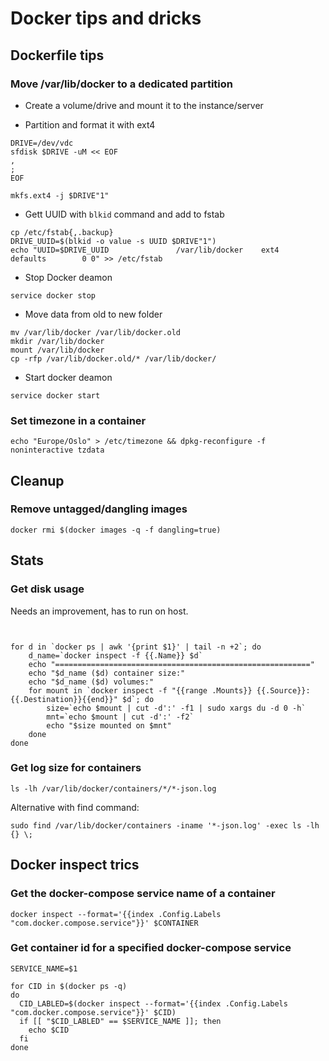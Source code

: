 # Docker tips and dricks

## Dockerfile tips
### Move /var/lib/docker to a dedicated partition

- Create a volume/drive and mount it to the instance/server

- Partition and format it with ext4
```
DRIVE=/dev/vdc
sfdisk $DRIVE -uM << EOF
,
;
EOF

mkfs.ext4 -j $DRIVE"1"
```

- Gett UUID with `blkid` command and add to fstab
```
cp /etc/fstab{,.backup}
DRIVE_UUID=$(blkid -o value -s UUID $DRIVE"1")
echo "UUID=$DRIVE_UUID               /var/lib/docker    ext4    defaults        0 0" >> /etc/fstab
```
- Stop Docker deamon
```
service docker stop

```
- Move data from old to new folder
```
mv /var/lib/docker /var/lib/docker.old
mkdir /var/lib/docker
mount /var/lib/docker
cp -rfp /var/lib/docker.old/* /var/lib/docker/
```

- Start docker deamon
```
service docker start
```

### Set timezone in a container
```
echo "Europe/Oslo" > /etc/timezone && dpkg-reconfigure -f noninteractive tzdata
```

## Cleanup
### Remove untagged/dangling images
```
docker rmi $(docker images -q -f dangling=true)
```

## Stats
### Get disk usage
Needs an improvement, has to run on host.
```


for d in `docker ps | awk '{print $1}' | tail -n +2`; do
    d_name=`docker inspect -f {{.Name}} $d`
    echo "========================================================="
    echo "$d_name ($d) container size:"
    echo "$d_name ($d) volumes:"
    for mount in `docker inspect -f "{{range .Mounts}} {{.Source}}:{{.Destination}}{{end}}" $d`; do
        size=`echo $mount | cut -d':' -f1 | sudo xargs du -d 0 -h`
        mnt=`echo $mount | cut -d':' -f2`
        echo "$size mounted on $mnt"
    done
done
```

### Get log size for containers
```
ls -lh /var/lib/docker/containers/*/*-json.log
```
Alternative with find command:
```
sudo find /var/lib/docker/containers -iname '*-json.log' -exec ls -lh {} \;
```

## Docker inspect trics
### Get the docker-compose service name of a container
```
docker inspect --format='{{index .Config.Labels "com.docker.compose.service"}}' $CONTAINER
```

### Get container id for a specified docker-compose service
```
SERVICE_NAME=$1

for CID in $(docker ps -q)
do
  CID_LABLED=$(docker inspect --format='{{index .Config.Labels "com.docker.compose.service"}}' $CID)
  if [[ "$CID_LABLED" == $SERVICE_NAME ]]; then
    echo $CID
  fi
done
```

